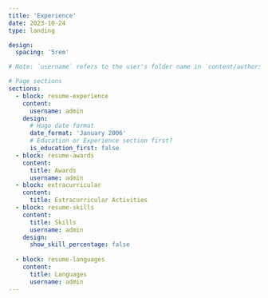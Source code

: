 ```yaml
---
title: 'Experience'
date: 2023-10-24
type: landing

design:
  spacing: '5rem'

# Note: `username` refers to the user's folder name in `content/authors/`

# Page sections
sections:
  - block: resume-experience
    content:
      username: admin
    design:
      # Hugo date format
      date_format: 'January 2006'
      # Education or Experience section first?
      is_education_first: false
  - block: resume-awards
    content:
      title: Awards
      username: admin
  - block: extracurricular
    content:
      title: Extracurricular Activities
  - block: resume-skills
    content:
      title: Skills
      username: admin
    design:
      show_skill_percentage: false
  
  - block: resume-languages
    content:
      title: Languages
      username: admin
---
```

